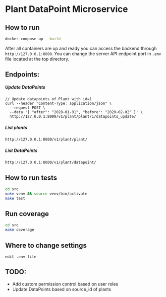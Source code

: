 # Plant DataPoint Microservice

## How to run
```bash
docker-compose up --build
```
After all containers are up and ready you can access the backend through `http://127.0.0.1:8000`. You can change the server API endpoint port in `.env` file located at the top directory.
 
## Endpoints:
##### Update DataPoints
```text
// Update datapoints of Plant with id=1
curl --header "Content-Type: application/json" \
  --request POST \
  --data '{ "after": "2020-01-01", "before": "2020-02-02" }' \
  http://127.0.0.1:8000/v1/plant/plant/1/datapoints_update/ 
```

##### List plants
```text
http://127.0.0.1:8000/v1/plant/plant/
```
##### List DataPoints
```text
http://127.0.0.1:8000/v1/plant/datapoint/
```
## How to run tests
```bash
cd src
make venv && source venv/bin/activate
make test
```

## Run coverage
```bash
cd src
make coverage
```

## Where to change settings
```text
edit .env file
```

## TODO:
- Add custom permission control based on user roles
- Update DataPoints based on source_id of plants  

